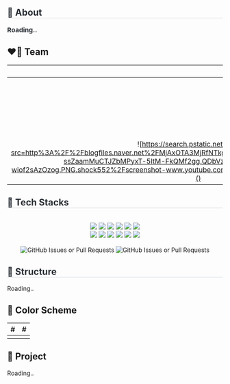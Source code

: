 <div style="text-align: left;"> 
    <h2 style="border-bottom: 1px solid #d8dee4; color: #282d33;"> 🌟 About </h2>  
    <div style="font-weight: 700; font-size: 15px; text-align: left; color: #282d33;"> 
        Roading..
    </div> 
</div>

## ❤️‍🔥 Team
|  | Name | Role | Comment |
| :--: | :--: | :--: | :--: |
| ![]() | 정아윤 | FE🌐 | 한 줄 소개 |
| ![]() | 이현서 | FE🌐 | 한 줄 소개 |
| ![]() | 김재희 | FE🌐 | 한 줄 소개 |
| ![]() | 윤현진 | BE💻 | 한 줄 소개 |
| ![https://search.pstatic.net/common/?src=http%3A%2F%2Fblogfiles.naver.net%2FMjAxOTA3MjRfNTkg%2FMDAxNTYzOTgwMTY5NDI0.zMpPLyEuhDL-ssZaamMuCTJZbMPyxT-5ltM-FkQMf2gg.QDbVzwjbAq-UA5dDiBjbBVnaUoLELtp-wiof2sAzOzog.PNG.shock552%2Fscreenshot-www.youtube.com-2019.07.24-22_56_40.png&type=sc960_832]() | 서소은 | BE💻 | 한 줄 소개 |

<div style="text-align: left;">
    <h2 style="border-bottom: 1px solid #d8dee4; color: #282d33;"> 🔨 Tech Stacks </h2> <br> 
    <div align="center"> 
        <img src="https://img.shields.io/badge/Figma-F24E1E?style=flat&logo=Figma&logoColor=white">
        <img src="https://img.shields.io/badge/Git-F05032?style=flat&logo=Git&logoColor=white">
        <img src="https://img.shields.io/badge/Javascript-F7DF1E?style=flat&logo=Javascript&logoColor=white">
        <img src="https://img.shields.io/badge/Typescript-3178C6?style=flat&logo=Typescript&logoColor=white">
        <img src="https://img.shields.io/badge/React-61DAFB?style=flat&logo=React&logoColor=white">
        <img src="https://img.shields.io/badge/StyledComponents-DB7093?style=flat&logo=StyledComponents&logoColor=white">
        <br/>
        <img src="https://img.shields.io/badge/Eslint-4B32C3?style=flat&logo=Eslint&logoColor=white">
        <img src="https://img.shields.io/badge/MySQL-4479A1?style=flat&logo=MySQL&logoColor=white">
        <img src="https://img.shields.io/badge/Java-007396?style=flat&logo=Java&logoColor=white">
        <img src="https://img.shields.io/badge/amazonwebservices-232F3E?style=flat&logo=amazonwebservices&logoColor=white">
        <img src="https://img.shields.io/badge/springboot-6DB33F?style=flat&logo=springboot&logoColor=white">
        <img src="https://img.shields.io/badge/ubuntu-E95420?style=flat&logo=ubuntu&logoColor=white">
        <br/>
    </div>
    <div align = "center">
        <br/>
        <img alt="GitHub Issues or Pull Requests" src="https://img.shields.io/github/issues-pr/ECC-2024-winter/sogonsogon">
        <img alt="GitHub Issues or Pull Requests" src="https://img.shields.io/github/issues-pr-closed/ECC-2024-winter/sogonsogon">
    </div>
</div>

<div style="text-align: left;">
    <h2 style="border-bottom: 1px solid #d8dee4; color: #282d33;"> 🔗 Structure </h2>
    Roading..
    <div align="center"> 
        <img src="" alt="">
    </div>
</div>

## 🎨 Color Scheme

|#|#|
| :--: | :--: |
|![]()|![]()|

## 📌 Project
Roading..
